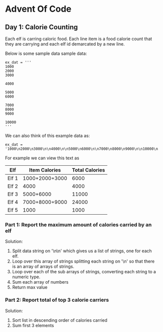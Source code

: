 # Advent Of Code 
## Day 1: Calorie Counting

Each elf is carring caloric food. Each line item is a food calorie count that they are carrying and each elf id demarcated by a new line.
 
Below is some sample data sample data:
```
ex_dat = '''
1000
2000
3000

4000

5000
6000

7000
8000
9000

10000
'''
```
We can also think of this example data as:

```
ex_dat = '1000\n2000\n3000\n\n4000\n\n5000\n6000\n\n7000\n8000\n9000\n\n10000\n'
```

For example we can view this text as 
 
 | Elf | Item Calories | Total Calories |
 | --- | ------------- | -------------- |
 | Elf 1 | 1000+2000+3000 | 6000 |
 | Elf 2 | 4000           | 4000 |
 | Elf 3 | 5000+6000      | 11000 |
 | Elf 4 | 7000+8000+9000 | 24000 |
 | Elf 5 | 1000           | 1000 |

### Part 1: Report the maximum amount of calories carried by an elf

Solution:

1. Split data string on '\n\n' which gives us a list of strings, one for each elf.
2. Loop over this array of strings splitting each string on '\n' so that there is an array of arrays of strings.
3. Loop over each of the sub arrays of strings, converting each string to a numeric type.
4. Sum each array of numbers
5. Return max value

### Part 2: Report total of top 3 calorie carriers

Solution:

1. Sort list in descending order of calories carried
2. Sum first 3 elements